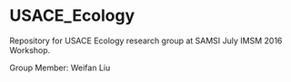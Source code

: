 # USACE_Ecology
Repository for USACE Ecology research group at SAMSI July IMSM 2016 Workshop.

Group Member:
Weifan Liu
